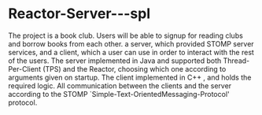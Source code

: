 # Reactor-Server---spl
The project is a book club. Users will be able to signup for reading clubs and borrow books from each other. a server, which provided STOMP server services, and a client, which a user can use in order to interact with the rest of the users. The server implemented in Java and supported both Thread-Per-Client (TPS) and the Reactor, choosing which one according to arguments given on startup. The client implemented in C++ , and holds the required logic. All communication between the clients and the server according to the STOMP `Simple-Text-OrientedMessaging-Protocol' protocol.
